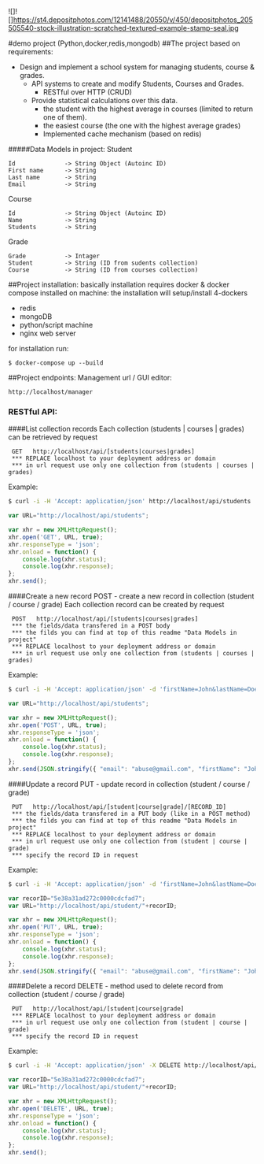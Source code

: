 ![]![]https://st4.depositphotos.com/12141488/20550/v/450/depositphotos_205505540-stock-illustration-scratched-textured-example-stamp-seal.jpg

#demo project (Python,docker,redis,mongodb)
##The project based on requirements:
* Design and implement a school system for managing students, course & grades.
    - API systems to create and modify Students, Courses and Grades.
        - RESTful over HTTP (CRUD)
    - Provide statistical calculations over this data.
        - the student with the highest average in courses (limited to  return one of them).
        - the easiest course (the one with the highest average grades)
        - Implemented cache mechanism (based on redis)

    
#####Data Models in project:
Student

    Id              -> String Object (Autoinc ID)
    First name      -> String
    Last name       -> String
    Email           -> String
    
Course
    
    Id              -> String Object (Autoinc ID)
    Name            -> String
    Students        -> String

Grade

    Grade           -> Intager
    Student         -> String (ID from sudents collection)     
    Course          -> String (ID from courses collection)


##Project installation:
basically installation requires docker & docker compose installed on machine:
the installation will setup/install 4-dockers
* redis
* mongoDB
* python/script machine
* nginx web server

for installation run:
```shell script
$ docker-compose up --build
``` 
##Project endpoints:
Management url / GUI editor:

    http://localhost/manager
    
### RESTful API:
####List collection records
Each collection (students | courses | grades) can be retrieved by request

     GET   http://localhost/api/[students|courses|grades]
     *** REPLACE localhost to your deployment address or domain
     *** in url request use only one collection from (students | courses | grades)
  
Example:
```sh
$ curl -i -H 'Accept: application/json' http://localhost/api/students
```  
```js
var URL="http://localhost/api/students";

var xhr = new XMLHttpRequest();
xhr.open('GET', URL, true);
xhr.responseType = 'json';
xhr.onload = function() {
	console.log(xhr.status);
	console.log(xhr.response);
};
xhr.send();
```
####Create a new record
POST - create a new record in collection
(student / course / grade)
Each collection record can be created by request

     POST   http://localhost/api/[students|courses|grades]
     *** the fields/data transfered in a POST body
     *** the filds you can find at top of this readme "Data Models in project"
     *** REPLACE localhost to your deployment address or domain
     *** in url request use only one collection from (students | courses | grades)
  
Example:
```sh
$ curl -i -H 'Accept: application/json' -d 'firstName=John&lastName=Doe&email=abuse@gmail.com' http://localhost/api/students
```  
```js
var URL="http://localhost/api/students";

var xhr = new XMLHttpRequest();
xhr.open('POST', URL, true);
xhr.responseType = 'json';
xhr.onload = function() {
	console.log(xhr.status);
	console.log(xhr.response);
};
xhr.send(JSON.stringify({ "email": "abuse@gmail.com", "firstName": "John","lastName": "Doe" }));

```

####Update a record
PUT - update record in collection
(student / course / grade)

     PUT   http://localhost/api/[student|course|grade]/[RECORD_ID]
     *** the fields/data transfered in a PUT body (like in a POST method)
     *** the filds you can find at top of this readme "Data Models in project"
     *** REPLACE localhost to your deployment address or domain
     *** in url request use only one collection from (student | course | grade)
     *** specify the record ID in request
  
Example:
```sh
$ curl -i -H 'Accept: application/json' -d 'firstName=John&lastName=Doe&email=abuse@gmail.com' http://localhost/api/student/5e38a31ad272c0000cdcfad7
```  
```js
var recorID="5e38a31ad272c0000cdcfad7";
var URL="http://localhost/api/student/"+recorID;

var xhr = new XMLHttpRequest();
xhr.open('PUT', URL, true);
xhr.responseType = 'json';
xhr.onload = function() {
	console.log(xhr.status);
	console.log(xhr.response);
};
xhr.send(JSON.stringify({ "email": "abuse@gmail.com", "firstName": "John","lastName": "Doe" }));

```


####Delete a record
DELETE - method used to delete record from collection
(student / course / grade)

     PUT   http://localhost/api/[student|course|grade]
     *** REPLACE localhost to your deployment address or domain
     *** in url request use only one collection from (student | course | grade)
     *** specify the record ID in request
  
Example:
```sh
$ curl -i -H 'Accept: application/json' -X DELETE http://localhost/api/student/5e38a31ad272c0000cdcfad7
```  
```js
var recorID="5e38a31ad272c0000cdcfad7";
var URL="http://localhost/api/student/"+recorID;

var xhr = new XMLHttpRequest();
xhr.open('DELETE', URL, true);
xhr.responseType = 'json';
xhr.onload = function() {
	console.log(xhr.status);
	console.log(xhr.response);
};
xhr.send();

```
